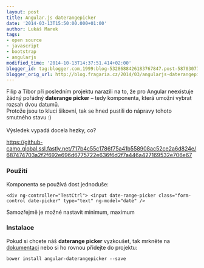 ```yaml
---
layout: post
title: Angular.js daterangepicker
date: '2014-03-13T15:50:00.000+01:00'
author: Lukáš Marek
tags:
- open source
- javascript
- bootstrap
- angularjs
modified_time: '2014-10-13T14:37:51.414+02:00'
blogger_id: tag:blogger.com,1999:blog-5328688426183767847.post-587030779503436220
blogger_orig_url: http://blog.fragaria.cz/2014/03/angularjs-daterangepicker.html
---
```


Filip a Tibor při posledním projektu narazili na to, že pro Angular
neexistuje žádný pořádný **daterange picker** – tedy komponenta, která
umožní vybrat rozsah dvou datumů.  
Protože jsou to kluci šikovní, tak se hned pustili do nápravy tohoto
smutného stavu :)  
<span id="more"></span>  
Výsledek vypadá docela hezky,
co?  
  

<https://github-camo.global.ssl.fastly.net/717b4c55c1786f75a41b558908ac52ce2a6d824e/687474703a2f2f692e696d6775722e636f6d2f7a446a427169532e706e67>

### 

### Použití

Komponenta se používá dost jednoduše:  
  
`<div ng-controller="TestCtrl"> <input date-range-picker
class="form-control date-picker" type="text" ng-model="date" /> `  
  
Samozřejmě je možné nastavit minimum, maximum  

### Instalace

Pokud si chcete náš **daterange picker** vyzkoušet, tak mrkněte na
[dokumentaci](https://github.com/fragaria/angular-daterangepicker) nebo
si ho rovnou přidejte do projektu:  
  
`bower install angular-daterangepicker --save `
